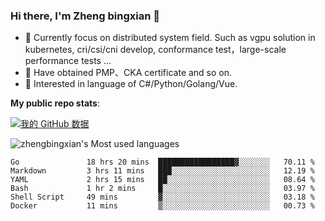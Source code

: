 ### Hi there, I'm Zheng bingxian  👋

* 📖  Currently focus on distributed system field. Such as vgpu solution in kubernetes, cri/csi/cni develop, conformance test，large-scale performance tests ...
* 🌱  Have obtained PMP、CKA certificate and so on.
* 👯  Interested in language of C#/Python/Golang/Vue.

**My public repo stats**:

[![我的 GitHub 数据](https://github-readme-stats.vercel.app/api?username=zhengbingxian&theme=merko)]()

![zhengbingxian's Most used languages](https://github-readme-stats.vercel.app/api/top-langs/?username=zhengbingxian&layout=compact&hide_border=true&langs_count=10)

<!--START_SECTION:waka-->

```text
Go               18 hrs 20 mins  █████████████████▓░░░░░░░   70.11 %
Markdown         3 hrs 11 mins   ███░░░░░░░░░░░░░░░░░░░░░░   12.19 %
YAML             2 hrs 15 mins   ██░░░░░░░░░░░░░░░░░░░░░░░   08.64 %
Bash             1 hr 2 mins     █░░░░░░░░░░░░░░░░░░░░░░░░   03.97 %
Shell Script     49 mins         ▓░░░░░░░░░░░░░░░░░░░░░░░░   03.18 %
Docker           11 mins         ▒░░░░░░░░░░░░░░░░░░░░░░░░   00.73 %
```

<!--END_SECTION:waka-->
